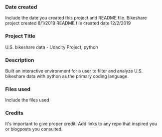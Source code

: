 ### Date created
Include the date you created this project and README file.
Bikeshare project created 8/1/2019
README file created date 12/2/2019

### Project Title
U.S. bikeshare data - Udacity Project, python

### Description
Built an interactive environment for a user to filter and analyze U.S. bikeshare data with python as the primary coding language.

### Files used
Include the files used

### Credits
It's important to give proper credit. Add links to any repo that inspired you or blogposts you consulted.
